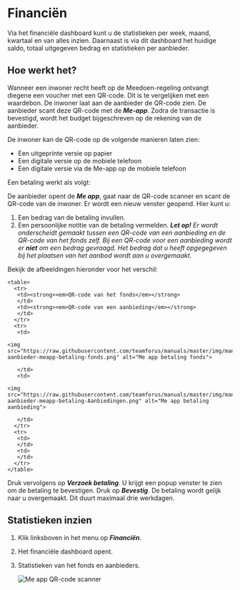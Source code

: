 # Financiën

Via het financiële dashboard kunt u de statistieken per week, maand, kwartaal en van alles inzien.
Daarnaast is via dit dashboard het huidige saldo, totaal uitgegeven bedrag en statistieken per aanbieder.
&nbsp;

## Hoe werkt het?
Wanneer een inwoner recht heeft op de Meedoen-regeling ontvangt diegene een voucher met een QR-code.
Dit is te vergelijken met een waardebon. De inwoner laat aan de aanbieder de QR-code zien.
De aanbieder scant deze QR-code met de **_Me-app_**.
Zodra de transactie is bevestigd, wordt het budget bijgeschreven op de rekening van de aanbieder.

De inwoner kan de QR-code op de volgende manieren laten zien:

* Een uitgeprinte versie op papier
* Een digitale versie op de mobiele telefoon
* Een digitale versie via de Me-app op de mobiele telefoon

Een betaling werkt als volgt:

De aanbieder opent de **_Me app_**, gaat naar de QR-code scanner en scant de QR-code van de inwoner.
Er wordt een nieuw venster geopend. Hier kunt u:

1. Een bedrag van de betaling invullen.
2. Een persoonlijke notitie van de betaling vermelden.
_**Let op!**_ _Er wordt onderscheidt gemaakt tussen een QR-code van een aanbieding en de QR-code van het fonds zelf._
_Bij een QR-code voor een aanbieding wordt er **niet** om een bedrag gevraagd. Het bedrag dat u heeft opgegegeven bij het plaatsen van het aanbod wordt aan u overgemaakt._

Bekijk de afbeeldingen hieronder voor het verschil:

    <table>
      <tr>
       <td><strong><em>QR-code van het fonds</em></strong>
       </td>
       <td><strong><em>QR-code van een aanbieding</em></strong>
       </td>
      </tr>
      <tr>
       <td>

    <img src="https://raw.githubusercontent.com/teamforus/manuals/master/img/manual-aanbieder-meapp-betaling-fonds.png" alt="Me app betaling fonds">

       </td>
       <td>

    <img src="https://raw.githubusercontent.com/teamforus/manuals/master/img/manual-aanbieder-meapp-betaling-Aanbiedingen.png" alt="Me app betaling aanbieding">

       </td>
      </tr>
      <tr>
       <td>
       </td>
       <td>
       </td>
      </tr>
    </table>

Druk vervolgens op **_Verzoek betaling_**. U krijgt een popup venster te zien om de betaling te bevestigen.
Druk op **_Bevestig_**. De betaling wordt gelijk naar u overgemaakt. Dit duurt maximaal drie werkdagen.




## Statistieken inzien

1. Klik linksboven in het menu op **_Financiën_**.

2. Het financiële dashboard opent.

3. Statistieken van het fonds en aanbieders.

    <img src="https://raw.githubusercontent.com/teamforus/manuals/master/img/manual-aanbieder-meapp-scan.jpg" alt="Me app QR-code scanner">  
